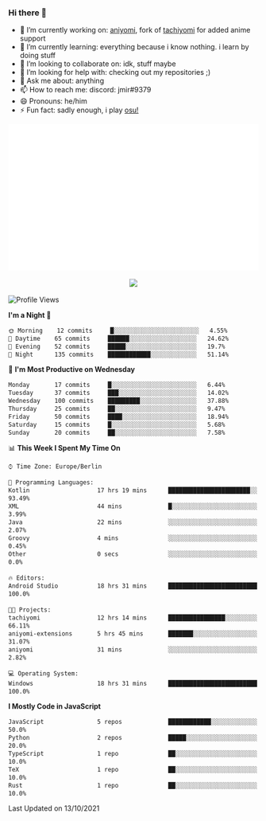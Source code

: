 ### Hi there 👋



<!--
**jmir1/jmir1** is a ✨ _special_ ✨ repository because its `README.md` (this file) appears on your GitHub profile.

Here are some ideas to get you started:
-->
- 🔭 I’m currently working on: [aniyomi](https://github.com/jmir1/aniyomi), fork of [tachiyomi](https://github.com/tachiyomiorg/tachiyomi) for added anime support
- 🌱 I’m currently learning: everything because i know nothing. i learn by doing stuff
- 👯 I’m looking to collaborate on: idk, stuff maybe
- 🤔 I’m looking for help with: checking out my repositories ;)
- 💬 Ask me about: anything
- 📫 How to reach me: discord: jmir#9379
- 😄 Pronouns: he/him
- ⚡ Fun fact: sadly enough, i play [osu!](https://osu.ppy.sh/users/18018426)  
<div>
	<p align="center">
		<a href="https://github.com/jmir1?tab=repositories" target="_blank" rel="noopener"><img src="https://github.com/jmir1/github-stats/blob/master/generated/overview.svg"></a>
	</p>
	<p align="center">
		<a href="https://github.com/search?o=desc&q=author%3Ajmir1&s=committer-date&type=Commits" target="_blank" rel="noopener"><img src="https://github-readme-streak-stats.herokuapp.com/?user=jmir1"></a>
	</p>
</div>

<!--START_SECTION:waka-->
![Profile Views](http://img.shields.io/badge/Profile%20Views-2-blue)

**I'm a Night 🦉** 

```text
🌞 Morning    12 commits     █░░░░░░░░░░░░░░░░░░░░░░░░   4.55% 
🌆 Daytime    65 commits     ██████░░░░░░░░░░░░░░░░░░░   24.62% 
🌃 Evening    52 commits     █████░░░░░░░░░░░░░░░░░░░░   19.7% 
🌙 Night      135 commits    ████████████░░░░░░░░░░░░░   51.14%

```
📅 **I'm Most Productive on Wednesday** 

```text
Monday       17 commits     █░░░░░░░░░░░░░░░░░░░░░░░░   6.44% 
Tuesday      37 commits     ███░░░░░░░░░░░░░░░░░░░░░░   14.02% 
Wednesday    100 commits    █████████░░░░░░░░░░░░░░░░   37.88% 
Thursday     25 commits     ██░░░░░░░░░░░░░░░░░░░░░░░   9.47% 
Friday       50 commits     ████░░░░░░░░░░░░░░░░░░░░░   18.94% 
Saturday     15 commits     █░░░░░░░░░░░░░░░░░░░░░░░░   5.68% 
Sunday       20 commits     ██░░░░░░░░░░░░░░░░░░░░░░░   7.58%

```


📊 **This Week I Spent My Time On** 

```text
⌚︎ Time Zone: Europe/Berlin

💬 Programming Languages: 
Kotlin                   17 hrs 19 mins      ███████████████████████░░   93.49% 
XML                      44 mins             █░░░░░░░░░░░░░░░░░░░░░░░░   3.99% 
Java                     22 mins             ░░░░░░░░░░░░░░░░░░░░░░░░░   2.07% 
Groovy                   4 mins              ░░░░░░░░░░░░░░░░░░░░░░░░░   0.45% 
Other                    0 secs              ░░░░░░░░░░░░░░░░░░░░░░░░░   0.0%

🔥 Editors: 
Android Studio           18 hrs 31 mins      █████████████████████████   100.0%

🐱‍💻 Projects: 
tachiyomi                12 hrs 14 mins      ████████████████░░░░░░░░░   66.11% 
aniyomi-extensions       5 hrs 45 mins       ███████░░░░░░░░░░░░░░░░░░   31.07% 
aniyomi                  31 mins             ░░░░░░░░░░░░░░░░░░░░░░░░░   2.82%

💻 Operating System: 
Windows                  18 hrs 31 mins      █████████████████████████   100.0%

```

**I Mostly Code in JavaScript** 

```text
JavaScript               5 repos             ████████████░░░░░░░░░░░░░   50.0% 
Python                   2 repos             █████░░░░░░░░░░░░░░░░░░░░   20.0% 
TypeScript               1 repo              ██░░░░░░░░░░░░░░░░░░░░░░░   10.0% 
TeX                      1 repo              ██░░░░░░░░░░░░░░░░░░░░░░░   10.0% 
Rust                     1 repo              ██░░░░░░░░░░░░░░░░░░░░░░░   10.0%

```



 Last Updated on 13/10/2021
<!--END_SECTION:waka-->
